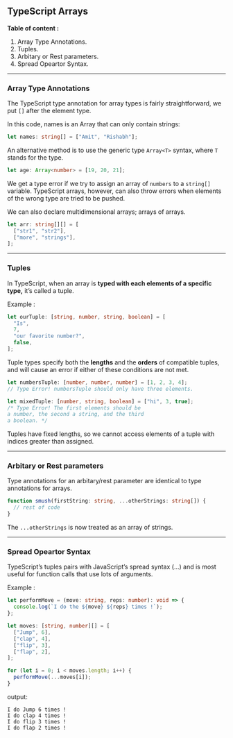 ## TypeScript Arrays

**Table of content :**

1. Array Type Annotations.
2. Tuples.
3. Arbitary or Rest parameters.
4. Spread Opeartor Syntax.

---

### Array Type Annotations

The TypeScript type annotation for array types is fairly straightforward, we put `[]` after the element type.

In this code, names is an Array that can only contain strings:

```ts
let names: string[] = ["Amit", "Rishabh"];
```

An alternative method is to use the generic type `Array<T>` syntax, where `T` stands for the type.

```ts
let age: Array<number> = [19, 20, 21];
```

We get a type error if we try to assign an array of `numbers` to a `string[]` variable. TypeScript arrays, however, can also throw errors when elements of the wrong type are tried to be pushed.

We can also declare multidimensional arrays; arrays of arrays.

```ts
let arr: string[][] = [
  ["str1", "str2"],
  ["more", "strings"],
];
```

---

### Tuples

In TypeScript, when an array is **typed with each elements of a specific type,** it’s called a tuple.

Example :

```ts
let ourTuple: [string, number, string, boolean] = [
  "Is",
  7,
  "our favorite number?",
  false,
];
```

Tuple types specify both the **lengths** and the **orders** of compatible tuples, and will cause an error if either of these conditions are not met.

```ts
let numbersTuple: [number, number, number] = [1, 2, 3, 4];
// Type Error! numbersTuple should only have three elements.

let mixedTuple: [number, string, boolean] = ["hi", 3, true];
/* Type Error! The first elements should be
a number, the second a string, and the third 
a boolean. */
```

Tuples have fixed lengths, so we cannot access elements of a tuple with indices greater than assigned.

---

### Arbitary or Rest parameters

Type annotations for an arbitary/rest parameter are identical to type annotations for arrays.

```ts
function smush(firstString: string, ...otherStrings: string[]) {
  // rest of code
}
```

The `...otherStrings` is now treated as an array of strings.

---

### Spread Opeartor Syntax

TypeScript’s tuples pairs with JavaScript’s spread syntax (...) and is most useful for function calls that use lots of arguments.

Example :

```ts
let performMove = (move: string, reps: number): void => {
  console.log(`I do the ${move} ${reps} times !`);
};

let moves: [string, number][] = [
  ["Jump", 6],
  ["clap", 4],
  ["flip", 3],
  ["flap", 2],
];

for (let i = 0; i < moves.length; i++) {
  performMove(...moves[i]);
}
```

output:

```
I do Jump 6 times !
I do clap 4 times !
I do flip 3 times !
I do flap 2 times !
```
